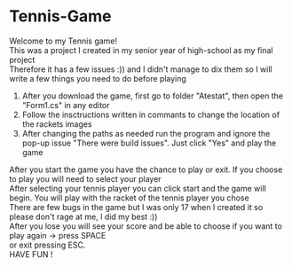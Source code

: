 # Tennis-Game 
Welcome to my Tennis game!   
This was a project I created in my senior year of high-school as my final project    
Therefore it has a few issues :)) and I didn't manage to dix them so I will write a few things you need to do before playing      
1. After you download the game, first go to folder "Atestat", then open the "Form1.cs" in any editor
2. Follow the insctructions written in commants to change the location of the rackets images
3. After changing the paths as needed run the program and ignore the pop-up issue "There were build issues". Just click "Yes" and play the game
   
After you start the game you have the chance to play or exit. If you choose to play you will need to select your player     
After selecting your tennis player you can click start and the game will begin. You will play with the racket of the tennis player you chose      
There are few bugs in the game but I was only 17 when I created it so please don't rage at me, I did my best :))        
After you lose you will see your score and be able to choose if you want to play again -> press SPACE      
or exit pressing ESC.     
HAVE FUN !
